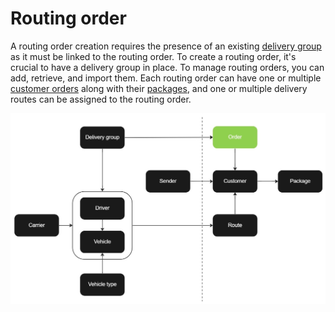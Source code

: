# Routing order

A routing order creation requires the presence of an existing [delivery group](delivery_group.md) as it must be linked to the routing order. To create a routing order, it's crucial to have a delivery group in place. To manage routing orders, you can add, retrieve, and import them. Each routing order can have one or multiple [customer orders](customer_order.md) along with their [packages](package.md), and one or multiple delivery routes can be assigned to the routing order.

![Order](../images/flowchart_order.jpg)
